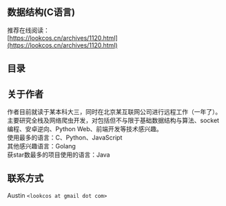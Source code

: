 
## 数据结构(C语言)  

推荐在线阅读：  
[https://lookcos.cn/archives/1120.html](https://lookcos.cn/archives/1120.html)

## 目录


## 关于作者  

作者目前就读于某本科大三，同时在北京某互联网公司进行远程工作（一年了）。主要研究全栈及网络爬虫开发，对包括但不与限于基础数据结构与算法、socket编程、安卓逆向、Python Web、前端开发等技术感兴趣。  
使用最多的语言：C、Python、JavaScript  
其他感兴趣语言：Golang  
获star数最多的项目使用的语言：Java

## 联系方式  

Austin `<lookcos at gmail dot com>`
